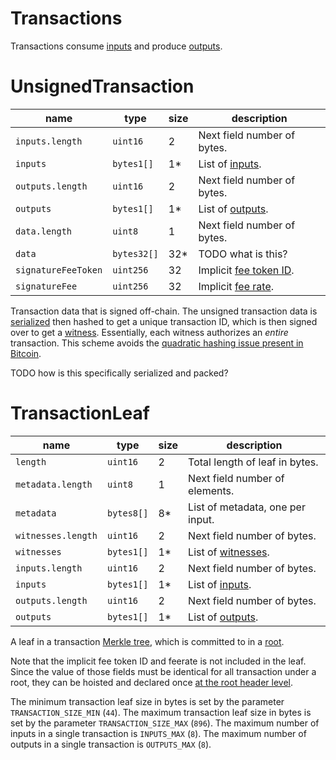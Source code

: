 Transactions
===

Transactions consume [inputs](./Inputs.md) and produce [outputs](./Outputs.md).

# UnsignedTransaction

| name                | type        | size | description                          |
| ------------------- | ----------- | ---- | ------------------------------------ |
| `inputs.length`     | `uint16`    | 2    | Next field number of bytes.          |
| `inputs`            | `bytes1[]`  | 1*   | List of [inputs](./Inputs.md).       |
| `outputs.length`    | `uint16`    | 2    | Next field number of bytes.          |
| `outputs`           | `bytes1[]`  | 1*   | List of [outputs](./Outputs.md).     |
| `data.length`       | `uint8`     | 1    | Next field number of bytes.          |
| `data`              | `bytes32[]` | 32*  | TODO what is this?                   |
| `signatureFeeToken` | `uint256`   | 32   | Implicit [fee token ID](./Roots.md). |
| `signatureFee`      | `uint256`   | 32   | Implicit [fee rate](./Roots.md).     |

Transaction data that is signed off-chain. The unsigned transaction data is [serialized](../0.%20Fundamentals/5.%20Serialization.md) then hashed to get a unique transaction ID, which is then signed over to get a [witness](./Witness.md). Essentially, each witness authorizes an _entire_ transaction. This scheme avoids the [quadratic hashing issue present in Bitcoin](https://bitcointalk.org/index.php?topic=102487.0).

TODO how is this specifically serialized and packed?

# TransactionLeaf

| name               | type       | size | description                        |
| ------------------ | ---------- | ---- | ---------------------------------- |
| `length`           | `uint16`   | 2    | Total length of leaf in bytes.     |
| `metadata.length`  | `uint8`    | 1    | Next field number of elements.     |
| `metadata`         | `bytes8[]` | 8*   | List of metadata, one per input.   |
| `witnesses.length` | `uint16`   | 2    | Next field number of bytes.        |
| `witnesses`        | `bytes1[]` | 1*   | List of [witnesses](./Witness.md). |
| `inputs.length`    | `uint16`   | 2    | Next field number of bytes.        |
| `inputs`           | `bytes1[]` | 1*   | List of [inputs](./Inputs.md).     |
| `outputs.length`   | `uint16`   | 2    | Next field number of bytes.        |
| `outputs`          | `bytes1[]` | 1*   | List of [outputs](./Outputs.md).   |

A leaf in a transaction [Merkle tree](./../2.%20Verifiers/Merkle%20Proof.md), which is committed to in a [root](./Roots.md).

Note that the implicit fee token ID and feerate is not included in the leaf. Since the value of those fields must be identical for all transaction under a root, they can be hoisted and declared once [at the root header level](./Roots.md).

The minimum transaction leaf size in bytes is set by the parameter `TRANSACTION_SIZE_MIN` (`44`).
The maximum transaction leaf size in bytes is set by the parameter `TRANSACTION_SIZE_MAX` (`896`).
The maximum number of inputs in a single transaction is `INPUTS_MAX` (`8`).
The maximum number of outputs in a single transaction is `OUTPUTS_MAX` (`8`).
